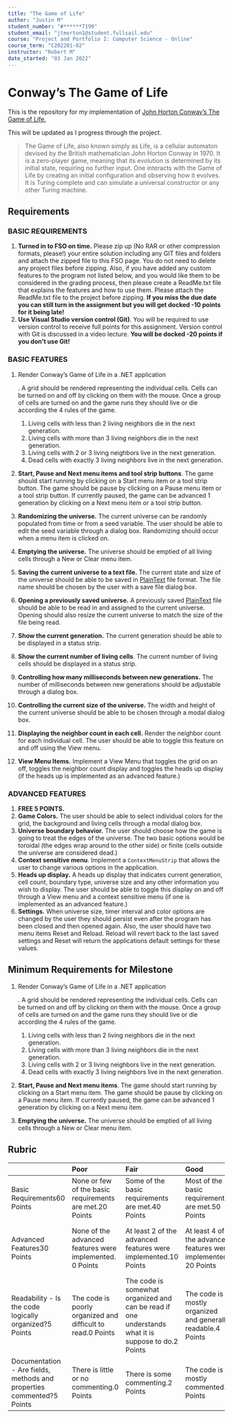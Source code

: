 ```yaml
---
title: "The Game of Life"
author: "Justin M"
student_number: "#******7199"
student_email: "jtmorton1@student.fullsail.edu"
course: "Project and Portfolio I: Computer Science - Online"
course_term: "C202201-02"
instructor: "Robert M"
date_started: "03 Jan 2022"
---
```

# **Conway’s The Game of Life**



This is the repository for my implementation of [John Horton Conway’s The Game of Life.](https://en.wikipedia.org/wiki/Conway's_Game_of_Life)

This will be updated as I progress through the project.



> The Game of Life, also known simply as Life, is a cellular automaton devised by the British mathematician John Horton Conway in 1970. It is a zero-player game, meaning that its evolution is determined by its initial state, requiring no further input. One interacts with the Game of Life by creating an initial configuration and observing how it evolves. It is Turing complete and can simulate a universal constructor or any other Turing machine.





## Requirements

### BASIC REQUIREMENTS

1. **Turned in to FSO on time.** Please zip up (No RAR or other compression formats, please!) your entire solution including any GIT files and folders and attach the zipped file to this FSO page. You do not need to delete any project files before zipping. Also, if you have added any custom features to the program not listed below, and you would like them to be considered in the grading process, then please create a ReadMe.txt file that explains the features and how to use them. Please attach the ReadMe.txt file to the project before zipping. **If you miss the due date you can still turn in the assignment but you will get docked -10 points for it being late!**
2. **Use Visual Studio version control (Git)**. You will be required to use version control to receive full points for this assignment. Version control with Git is discussed in a video lecture. **You will be docked -20 points if you don't use Git!**

### BASIC FEATURES

1. Render Conway’s Game of Life in a .NET application

   . A grid should be rendered representing the individual cells. Cells can be turned on and off by clicking on them with the mouse. Once a group of cells are turned on and the game runs they should live or die according the 4 rules of the game.

   1. Living cells with less than 2 living neighbors die in the next generation.
   2. Living cells with more than 3 living neighbors die in the next generation.
   3. Living cells with 2 or 3 living neighbors live in the next generation.
   4. Dead cells with exactly 3 living neighbors live in the next generation.

2. **Start, Pause and Next menu items and tool strip buttons**. The game should start running by clicking on a Start menu item or a tool strip button. The game should be pause by clicking on a Pause menu item or a tool strip button. If currently paused, the game can be advanced 1 generation by clicking on a Next menu item or a tool strip button.

3. **Randomizing the universe.** The current universe can be randomly populated from time or from a seed variable. The user should be able to edit the seed variable through a dialog box. Randomizing should occur when a menu item is clicked on.

4. **Emptying the universe.** The universe should be emptied of all living cells through a New or Clear menu item.

5. **Saving the current universe to a text file.** The current state and size of the universe should be able to be saved in [PlainText](http://www.conwaylife.com/wiki/Plaintext) file format. The file name should be chosen by the user with a save file dialog box.

6. **Opening a previously saved universe.** A previously saved [PlainText](http://www.conwaylife.com/wiki/Plaintext) file should be able to be read in and assigned to the current universe. Opening should also resize the current universe to match the size of the file being read.

7. **Show the current generation.** The current generation should be able to be displayed in a status strip.

8. **Show the current number of living cells**. The current number of living cells should be displayed in a status strip.

9. **Controlling how many milliseconds between new generations.** The number of milliseconds between new generations should be adjustable through a dialog box.

10. **Controlling the current size of the universe.** The width and height of the current universe should be able to be chosen through a modal dialog box.

11. **Displaying the neighbor count in each cell.** Render the neighbor count for each individual cell. The user should be able to toggle this feature on and off using the View menu.

12. **View Menu Items.** Implement a View Menu that toggles the grid on an off, toggles the neighbor count display and toggles the heads up display (if the heads up is implemented as an advanced feature.)

### ADVANCED FEATURES

1. **FREE 5 POINTS.**
2. **Game Colors.** The user should be able to select individual colors for the grid, the background and living cells through a modal dialog box.
3. **Universe boundary behavior.** The user should choose how the game is going to treat the edges of the universe. The two basic options would be toroidal (the edges wrap around to the other side) or finite (cells outside the universe are considered dead.)
4. **Context sensitive menu**. Implement a `ContextMenuStrip` that allows the user to change various options in the application.
5. **Heads up display.** A heads up display that indicates current generation, cell count, boundary type, universe size and any other information you wish to display. The user should be able to toggle this display on and off through a View menu and a context sensitive menu (if one is implemented as an advanced feature.)
6. **Settings.** When universe size, timer interval and color options are changed by the user they should persist even after the program has been closed and then opened again. Also, the user should have two menu items Reset and Reload. Reload will revert back to the last saved settings and Reset will return the applications default settings for these values.

## Minimum Requirements for Milestone

1. Render Conway’s Game of Life in a .NET application

   . A grid should be rendered representing the individual cells. Cells can be turned on and off by clicking on them with the mouse. Once a group of cells are turned on and the game runs they should live or die according the 4 rules of the game.

   1. Living cells with less than 2 living neighbors die in the next generation.
   2. Living cells with more than 3 living neighbors die in the next generation.
   3. Living cells with 2 or 3 living neighbors live in the next generation.
   4. Dead cells with exactly 3 living neighbors live in the next generation.

2. **Start, Pause and Next menu items**. The game should start running by clicking on a Start menu item. The game should be pause by clicking on a Pause menu item. If currently paused, the game can be advanced 1 generation by clicking on a Next menu item.

3. **Emptying the universe.** The universe should be emptied of all living cells through a New or Clear menu item.



## Rubric

|                                                              | Poor                                                        | Fair                                                         | Good                                                         | Excellent                                                   |
| :----------------------------------------------------------- | :---------------------------------------------------------- | :----------------------------------------------------------- | :----------------------------------------------------------- | :---------------------------------------------------------- |
| Basic Requirements60 Points                                  | None or few of the  basic requirements  are met.20 Points   | Some of the basic  requirements are met.40 Points            | Most of the basic  requirements are met.50 Points            | All of the basic  requirements are met.60 Points            |
| Advanced Features30 Points                                   | None of the  advanced features were implemented. 0 Points   | At least 2 of the  advanced features  were implemented.10 Points | At least 4 of the  advanced features  were implemented. 20 Points | All of the  advanced features  were  implemented. 30 Points |
| Readability - Is the code logically organized?5 Points       | The code is poorly organized and difficult to read.0 Points | The code is somewhat organized and can be read if one understands what it is suppose to do.2 Points | The code is mostly organized and generally readable.4 Points | The code is fully organized and easy to read.5 Points       |
| Documentation -  Are fields, methods and properties commented?5 Points | There is little or no commenting.0 Points                   | There is some  commenting.2 Points                           | The code is mostly  commented.4 Points                       | The code is  completely  commented. 5 Points                |

